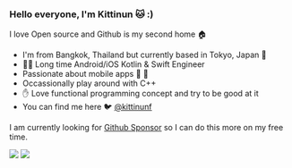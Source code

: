 ### Hello everyone, I'm Kittinun :cat: :)

<!--
**kittinunf/kittinunf** is a ✨ _special_ ✨ repository because its `README.md` (this file) appears on your GitHub profile.
-->

I love Open source and Github is my second home :house:

- I'm from Bangkok, Thailand but currently based in Tokyo, Japan :tokyo_tower:
- 👨‍💻 Long time Android/iOS Kotlin & Swift Engineer
- Passionate about mobile apps :apple: :robot:
- Occassionally play around with C++
- :raised_hand: Love functional programming concept and try to be good at it
- You can find me here :bird: [@kittinunf](https://twitter.com/kittinunf)

I am currently looking for [Github Sponsor](https://github.com/sponsors/kittinunf) so I can do this more on my free time.

![](https://github-readme-stats.vercel.app/api?username=kittinunf&show_icons=true&count_private=true&line_height=40)
![](https://github-readme-stats.vercel.app/api/top-langs/?username=kittinunf&hide=html)
